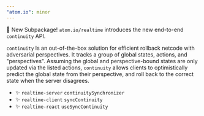 ```yaml
---
"atom.io": minor
---
```


🎁 New Subpackage! `atom.io/realtime` introduces the new end-to-end `continuity` API.

`continuity` Is an out-of-the-box solution for efficient rollback netcode with adversarial perspectives. It tracks a group of global states, actions, and "perspectives". Assuming the global and perspective-bound states are only updated via the listed actions, `continuity` allows clients to optimistically predict the global state from their perspective, and roll back to the correct state when the server disagrees.

- ✨ `realtime-server` `continuitySynchronizer`
- ✨ `realtime-client` `syncContinuity`
- ✨ `realtime-react` `useSyncContinuity`